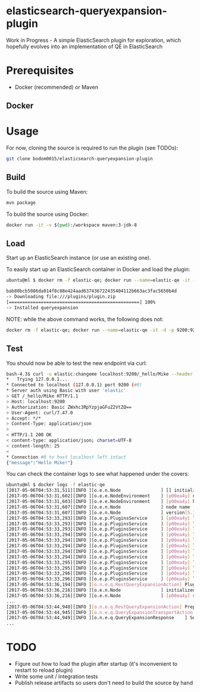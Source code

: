 # elasticsearch-queryexpansion-plugin
Work in Progress - A simple ElasticSearch plugin for exploration, which hopefully evolves into an implementation of QE in ElasticSearch

# Prerequisites
* Docker (recommended) or Maven

## Docker
# Usage
For now, cloning the source is required to run the plugin (see TODOs):
```bash
git clone bodom0015/elasticsearch-queryexpansion-plugin
```

## Build
To build the source using Maven:
```bash
mvn package
```

To build the source using Docker:
```bash
docker run -it -v $(pwd):/workspace maven:3-jdk-8
```

## Load
Start up an ElasticSearch instance (or use an existing one).

To easily start up an ElasticSearch container in Docker and load the plugin:
```bash
ubuntu@ml $ docker rm -f elastic-qe; docker run --name=elastic-qe -it -d -p 9200:9200 -v /home/ubuntu/plugin.zip:/plugins/plugin.zip  -e "http.host=0.0.0.0" -e "transport.host=127.0.0.1" docker.elastic.co/elasticsearch/elasticsearch:5.3.2 && docker exec -it elastic-qe bin/elasticsearch-plugin install file:///plugins/plugin.zip

bab80bcb5086da014f8c88e424aad637436722435404112b663ac3fac5650b4d
-> Downloading file:///plugins/plugin.zip
[=================================================] 100%   
-> Installed queryexpansion
```

NOTE: while the above command works, the following does not:
```bash
docker rm -f elastic-qe; docker run --name=elastic-qe -it -d -p 9200:9200 -v /home/ubuntu/plugin.zip:/plugins/plugin.zip  -e "http.host=0.0.0.0" -e "transport.host=127.0.0.1" docker.elastic.co/elasticsearch/elasticsearch:5.3.2 && sleep 15s && docker exec -it elastic-qe bin/elasticsearch-plugin install file:///plugins/plugin.zip
```


## Test
You should now be able to test the new endpoint via curl:
```bash
bash-4.3$ curl -u elastic:changeme localhost:9200/_hello/Mike --header "Content-Type: application/json" -vvv
*   Trying 127.0.0.1...
* Connected to localhost (127.0.0.1) port 9200 (#0)
* Server auth using Basic with user 'elastic'
> GET /_hello/Mike HTTP/1.1
> Host: localhost:9200
> Authorization: Basic ZWxhc3RpYzpjaGFuZ2VtZQ==
> User-Agent: curl/7.47.0
> Accept: */*
> Content-Type: application/json
> 
< HTTP/1.1 200 OK
< content-type: application/json; charset=UTF-8
< content-length: 25
< 
* Connection #0 to host localhost left intact
{"message":"Hello Mike!"}
```

You can check the container logs to see what happened under the covers:
```bash
ubuntu@ml $ docker logs -f elastic-qe
[2017-05-06T04:53:31,511][INFO ][o.e.n.Node               ] [] initializing ...
[2017-05-06T04:53:31,602][INFO ][o.e.e.NodeEnvironment    ] [p00ea4y] using [1] data paths, mounts [[/ (none)]], net usable_space [15gb], net total_space [19.3gb], spins? [possibly], types [aufs]
[2017-05-06T04:53:31,603][INFO ][o.e.e.NodeEnvironment    ] [p00ea4y] heap size [1.9gb], compressed ordinary object pointers [true]
[2017-05-06T04:53:31,607][INFO ][o.e.n.Node               ] node name [p00ea4y] derived from node ID [p00ea4ykQ4mSIgbb8E2MQQ]; set [node.name] to override
[2017-05-06T04:53:31,607][INFO ][o.e.n.Node               ] version[5.3.2], pid[1], build[3068195/2017-04-24T16:15:59.481Z], OS[Linux/4.4.0-22-generic/amd64], JVM[Oracle Corporation/OpenJDK 64-Bit Server VM/1.8.0_121/25.121-b13]
[2017-05-06T04:53:33,293][INFO ][o.e.p.PluginsService     ] [p00ea4y] loaded module [aggs-matrix-stats]
[2017-05-06T04:53:33,293][INFO ][o.e.p.PluginsService     ] [p00ea4y] loaded module [ingest-common]
[2017-05-06T04:53:33,293][INFO ][o.e.p.PluginsService     ] [p00ea4y] loaded module [lang-expression]
[2017-05-06T04:53:33,294][INFO ][o.e.p.PluginsService     ] [p00ea4y] loaded module [lang-groovy]
[2017-05-06T04:53:33,294][INFO ][o.e.p.PluginsService     ] [p00ea4y] loaded module [lang-mustache]
[2017-05-06T04:53:33,294][INFO ][o.e.p.PluginsService     ] [p00ea4y] loaded module [lang-painless]
[2017-05-06T04:53:33,294][INFO ][o.e.p.PluginsService     ] [p00ea4y] loaded module [percolator]
[2017-05-06T04:53:33,294][INFO ][o.e.p.PluginsService     ] [p00ea4y] loaded module [reindex]
[2017-05-06T04:53:33,295][INFO ][o.e.p.PluginsService     ] [p00ea4y] loaded module [transport-netty3]
[2017-05-06T04:53:33,295][INFO ][o.e.p.PluginsService     ] [p00ea4y] loaded module [transport-netty4]
[2017-05-06T04:53:33,296][INFO ][o.e.p.PluginsService     ] [p00ea4y] loaded plugin [queryexpansion]    <-----
[2017-05-06T04:53:33,296][INFO ][o.e.p.PluginsService     ] [p00ea4y] loaded plugin [x-pack]
[2017-05-06T04:53:36,194][INFO ][o.n.e.q.RestQueryExpansionAction] Plugin loaded!                       <-----
[2017-05-06T04:53:36,216][INFO ][o.e.n.Node               ] initialized
[2017-05-06T04:53:36,216][INFO ][o.e.n.Node               ] [p00ea4y] starting ...
...
[2017-05-06T04:53:44,940][INFO ][o.n.e.q.RestQueryExpansionAction] Preparing request!                   <-----
[2017-05-06T04:53:44,945][INFO ][o.n.e.q.QueryExpansionTransportAction] Executing transport action!              <-----
[2017-05-06T04:53:44,949][INFO ][o.n.e.q.QueryExpansionResponse    ] Sending response: Hello Mike!               <-----
...
```

# TODO
* Figure out how to load the plugin after startup (it's inconvenient to restart to reload plugin)
* Write some unit / integration tests
* Publish release artifacts so users don't need to build the source by hand

